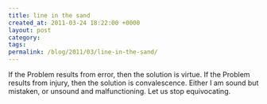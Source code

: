 ```yaml
---
title: line in the sand
created_at: 2011-03-24 18:22:00 +0000
layout: post
category: 
tags: 
permalink: /blog/2011/03/line-in-the-sand/
---
```

If the Problem results from error, then the solution is virtue. If the Problem results from injury, then the solution is convalescence. Either I am sound but mistaken, or unsound and malfunctioning. Let us stop equivocating.
